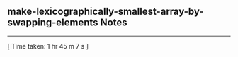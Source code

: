 <h2>make-lexicographically-smallest-array-by-swapping-elements Notes</h2><hr>[ Time taken: 1 hr 45 m 7 s ]